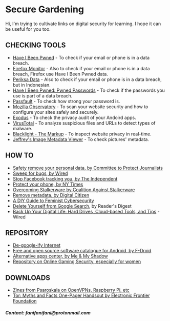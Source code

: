 # Secure Gardening
Hi, I'm trying to cultivate links on digital security for learning. I hope it can be useful for you too. 

## CHECKING TOOLS
- [Have I Been Pwned](http://www.haveibeenpwnd.com/) - To check if your email or phone is in a data breach.
- [Firefox Monitor](https://monitor.firefox.com) - Also to check if your email or phone is in a data breach, Firefox use Have I Been Pwned data.
- [Periksa Data](https://periksadata.com/) - Also to check if your email or phone is in a data breach, but in Indonesian.
- [Have I Been Pwned: Pwned Passwords](https://haveibeenpwned.com/Passwords) - To check if the passwords you use is part of a data breach.
- [Passfault](http://passfault.com/) - To check how strong your password is.
- [Mozilla Observatory](https://observatory.mozilla.org/) - To scan your website security and how to configure your sites safely and securely. 
- [Exodus](https://reports.exodus-privacy.eu.org/en/) - To check the privacy audit of your Andoird apps.
- [VirusTotal](https://www.virustotal.com/gui/) - To analyze suspicious files and URLs to detect types of malware.
- [Blacklight - The Markup](https://themarkup.org/blacklight) - To inspect website privacy in real-time.
- [Jeffrey's Image Metadata Viewer](http://exif.regex.info/exif.cgi) - To check pictures' metadata.

## HOW TO
- [Safety remove your personal data, by Committee to Protect Journalists](https://cpj.org/2019/09/digital-safety-remove-personal-data-internet/)
- [Sweep for bugs, by Wired](https://www.wired.com/story/how-to-sweep-for-bugs/)
- [Stop Facebook tracking you, by The Independent](https://www.independent.co.uk/life-style/gadgets-and-tech/news/facebook-tracking-activity-how-internet-privacy-a9072961.html)
- [Protect your phone, by NY Times](https://www.nytimes.com/interactive/2019/12/19/opinion/location-tracking-privacy-tips.html)
- [Overcoming Stalkerware by Coalition Against Stalkerware](https://stopstalkerware.org/get-help/)
- [Remove metadata, by Digital Citizen](https://www.digitalcitizen.life/remove-metadata-file/)
- [A DIY Guide to Feminist Cybersecurity](https://hackblossom.org/cybersecurity/?utm_source=pocket_mylist)
- [Delete Yourself from Google Search](https://www.rd.com/article/how-to-delete-yourself-from-google-search/?utm_source=pocket_mylist), by Reader's Digest
- [Back Up Your Digital Life: Hard Drives, Cloud-based Tools, and Tips](https://www.wired.com/story/how-to-back-up-your-digital-life/?utm_source=pocket_mylist) - Wired

## REPOSITORY
- [De-google-ify Internet](https://degooglisons-internet.org/en/alternatives)
- [Free and open source software catalogue for Android, by F-Droid](https://f-droid.org/)
- [Alternative apps center, by Me & My Shadow](https://myshadow.org/resources)
- [Repository on Online Gaming Security, especially for women](https://farhaway.github.io/securegaming/)

## DOWNLOADS
- [Zines from Psaroskala on OpenVPNs, Raspberry Pi, etc](https://psaroskalazines.gr/zines/)
- [Tor: Myths and Facts One-Pager Handsout by Electronic Frontier Foundation](https://www.eff.org/document/tor-myths-and-facts-0)



#### _Contact: fanifanifani@protonmail.com_
